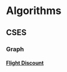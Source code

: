 # Algorithms

## CSES

### Graph

#### [Flight Discount](https://github.com/skewed-exploiter/random-stuff/blob/gh-pages/problems/cses/graph/G11_flight_discount.html) 

